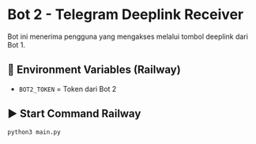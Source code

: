 # Bot 2 - Telegram Deeplink Receiver

Bot ini menerima pengguna yang mengakses melalui tombol deeplink dari Bot 1.

## 🔧 Environment Variables (Railway)

- `BOT2_TOKEN` = Token dari Bot 2

## ▶️ Start Command Railway
```
python3 main.py
```